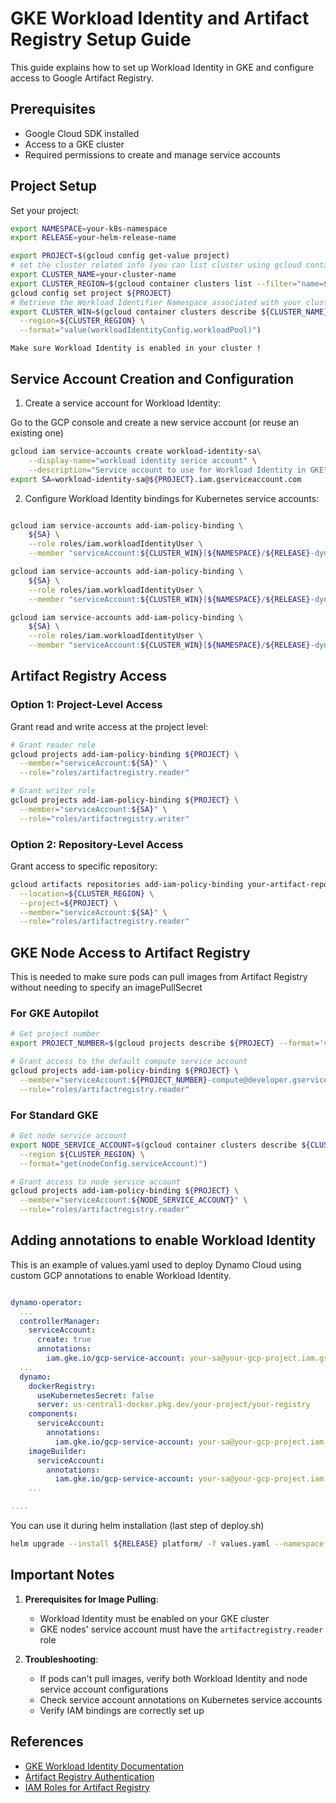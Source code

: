 # GKE Workload Identity and Artifact Registry Setup Guide

This guide explains how to set up Workload Identity in GKE and configure access to Google Artifact Registry.

## Prerequisites

- Google Cloud SDK installed
- Access to a GKE cluster
- Required permissions to create and manage service accounts

## Project Setup

Set your project:
```bash
export NAMESPACE=your-k8s-namespace
export RELEASE=your-helm-release-name

export PROJECT=$(gcloud config get-value project)
# set the cluster related info (you can list cluster using gcloud container clusters list)
export CLUSTER_NAME=your-cluster-name
export CLUSTER_REGION=$(gcloud container clusters list --filter="name=${CLUSTER_NAME}" --format="get(location)")
gcloud config set project ${PROJECT}
# Retrieve the Workload Identifier Namespace associated with your cluster:
export CLUSTER_WIN=$(gcloud container clusters describe ${CLUSTER_NAME} \
  --region=${CLUSTER_REGION} \
  --format="value(workloadIdentityConfig.workloadPool)")
```

```important
Make sure Workload Identity is enabled in your cluster !
```


## Service Account Creation and Configuration

1. Create a service account for Workload Identity:

Go to the GCP console and create a new service account (or reuse an existing one)

```bash
gcloud iam service-accounts create workload-identity-sa\
    --display-name="workload identity serice account" \
    --description="Service account to use for Workload Identity in GKE"
export SA=workload-identity-sa@${PROJECT}.iam.gserviceaccount.com
```

2. Configure Workload Identity bindings for Kubernetes service accounts:
```bash

gcloud iam service-accounts add-iam-policy-binding \
    ${SA} \
    --role roles/iam.workloadIdentityUser \
    --member "serviceAccount:${CLUSTER_WIN}[${NAMESPACE}/${RELEASE}-dynamo-operator-controller-manager]"

gcloud iam service-accounts add-iam-policy-binding \
    ${SA} \
    --role roles/iam.workloadIdentityUser \
    --member "serviceAccount:${CLUSTER_WIN}[${NAMESPACE}/${RELEASE}-dynamo-operator-image-builder]"

gcloud iam service-accounts add-iam-policy-binding \
    ${SA} \
    --role roles/iam.workloadIdentityUser \
    --member "serviceAccount:${CLUSTER_WIN}[${NAMESPACE}/${RELEASE}-dynamo-operator-component]"
```

## Artifact Registry Access

### Option 1: Project-Level Access

Grant read and write access at the project level:
```bash
# Grant reader role
gcloud projects add-iam-policy-binding ${PROJECT} \
  --member="serviceAccount:${SA}" \
  --role="roles/artifactregistry.reader"

# Grant writer role
gcloud projects add-iam-policy-binding ${PROJECT} \
  --member="serviceAccount:${SA}" \
  --role="roles/artifactregistry.writer"
```

### Option 2: Repository-Level Access

Grant access to specific repository:
```bash
gcloud artifacts repositories add-iam-policy-binding your-artifact-repository \
  --location=${CLUSTER_REGION} \
  --project=${PROJECT} \
  --member="serviceAccount:${SA}" \
  --role="roles/artifactregistry.reader"
```

## GKE Node Access to Artifact Registry

This is needed to make sure pods can pull images from Artifact Registry without needing to specify an imagePullSecret

### For GKE Autopilot

```bash
# Get project number
export PROJECT_NUMBER=$(gcloud projects describe ${PROJECT} --format='value(projectNumber)')

# Grant access to the default compute service account
gcloud projects add-iam-policy-binding ${PROJECT} \
  --member="serviceAccount:${PROJECT_NUMBER}-compute@developer.gserviceaccount.com" \
  --role="roles/artifactregistry.reader"
```

### For Standard GKE

```bash
# Get node service account
export NODE_SERVICE_ACCOUNT=$(gcloud container clusters describe ${CLUSTER_NAME} \
  --region ${CLUSTER_REGION} \
  --format="get(nodeConfig.serviceAccount)")

# Grant access to node service account
gcloud projects add-iam-policy-binding ${PROJECT} \
  --member="serviceAccount:${NODE_SERVICE_ACCOUNT}" \
  --role="roles/artifactregistry.reader"
```

## Adding annotations to enable Workload Identity

This is an example of values.yaml used to deploy Dynamo Cloud using custom GCP annotations to enable Workload Identity.

```yaml

dynamo-operator:
  ...
  controllerManager:
    serviceAccount:
      create: true
      annotations:
        iam.gke.io/gcp-service-account: your-sa@your-gcp-project.iam.gserviceaccount.com
  ...
  dynamo:
    dockerRegistry:
      useKubernetesSecret: false
      server: us-central1-docker.pkg.dev/your-project/your-registry
    components:
      serviceAccount:
        annotations:
          iam.gke.io/gcp-service-account: your-sa@your-gcp-project.iam.gserviceaccount.com
    imageBuilder:
      serviceAccount:
        annotations:
          iam.gke.io/gcp-service-account: your-sa@your-gcp-project.iam.gserviceaccount.com
    ...

....
```

You can use it during helm installation (last step of deploy.sh)

```bash
helm upgrade --install ${RELEASE} platform/ -f values.yaml --namespace ${NAMESPACE}
```

## Important Notes

1. **Prerequisites for Image Pulling**:
   - Workload Identity must be enabled on your GKE cluster
   - GKE nodes' service account must have the `artifactregistry.reader` role

2. **Troubleshooting**:
   - If pods can't pull images, verify both Workload Identity and node service account configurations
   - Check service account annotations on Kubernetes service accounts
   - Verify IAM bindings are correctly set up

## References

- [GKE Workload Identity Documentation](https://cloud.google.com/kubernetes-engine/docs/how-to/workload-identity)
- [Artifact Registry Authentication](https://cloud.google.com/artifact-registry/docs/docker/authentication)
- [IAM Roles for Artifact Registry](https://cloud.google.com/artifact-registry/docs/access-control)